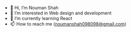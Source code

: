 - 👋 Hi, I’m Nouman Shah
- 👀 I’m interested in Web design and development
- 🌱 I’m currently learning React
- 📫 How to reach me (noumanshah098098@gmail.com)

<!---
NoumanShahG/NoumanShahG is a ✨ special ✨ repository because its `README.md` (this file) appears on your GitHub profile.
You can click the Preview link to take a look at your changes.
--->
